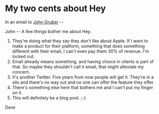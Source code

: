 # My two cents about Hey
In an email to <a href="https://twitter.com/gruber">John Gruber</a> --

John -- A few things bother me about Hey.
1. They're doing what they say they don't like about Apple. If I want to make a product for their platform, something that does something different with their email, I can't even pay them 30% of revenue. I'm locked out. 
2. Email already means something, and having choice in clients is part of that. So maybe they shouldn't call it email, that might alleviate my concern.
3. It's another Twitter. Five years from now people will get it. They're in a silo and there's no way out and no one can offer the feature they offer.
4. There's something else here that bothers me and I can't put my finger on it. 
5. This will definitely be a blog post. ;-)

Dave


